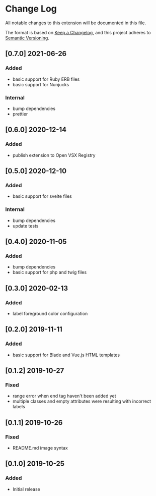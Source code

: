 # Change Log

All notable changes to this extension will be documented in this file.

The format is based on [Keep a Changelog](https://keepachangelog.com/en/1.0.0/),
and this project adheres to [Semantic Versioning](https://semver.org/spec/v2.0.0.html).

## [0.7.0] 2021-06-26
### Added
- basic support for Ruby ERB files
- basic support for Nunjucks

### Internal
- bump dependencies
- prettier

## [0.6.0] 2020-12-14
### Added
- publish extension to Open VSX Registry

## [0.5.0] 2020-12-10
### Added
- basic support for svelte files

### Internal
- bump dependencies
- update tests

## [0.4.0] 2020-11-05
### Added
- bump dependencies
- basic support for php and twig files

## [0.3.0] 2020-02-13
### Added
- label foreground color configuration

## [0.2.0] 2019-11-11
### Added
- basic support for Blade and Vue.js HTML templates

## [0.1.2] 2019-10-27
### Fixed
- range error when end tag haven't been added yet
- multiple classes and empty attributes were resulting with incorrect labels

## [0.1.1] 2019-10-26
### Fixed
- README.md image syntax

## [0.1.0] 2019-10-25
### Added
- Initial release
